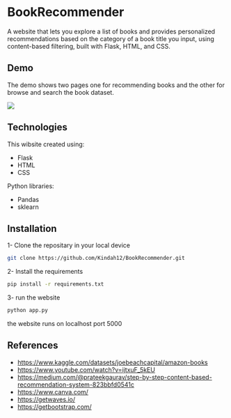 
# BookRecommender

A website that lets you explore a list of books and provides personalized recommendations based on the category of a book title you input, using content-based filtering, built with Flask, HTML, and CSS.


## Demo

The demo shows two pages one for recommending books and the other for browse and search the book dataset.

![](https://github.com/Kindah12/BookRecommender/blob/main/GIF.gif)

## Technologies

This wibsite created using:

* Flask
* HTML
* CSS

Python libraries:
* Pandas
* sklearn

## Installation

1- Clone the repositary in your local device

```bash
git clone https://github.com/Kindah12/BookRecommender.git
```
2- Install the requirements
```bash
pip install -r requirements.txt
```
3- run the website 
```bash
python app.py
```
the website runs on localhost port 5000
## References
* https://www.kaggle.com/datasets/joebeachcapital/amazon-books
* https://www.youtube.com/watch?v=ijtxuF_5kEU
* https://medium.com/@prateekgaurav/step-by-step-content-based-recommendation-system-823bbfd0541c
* https://www.canva.com/
* https://getwaves.io/
* https://getbootstrap.com/
